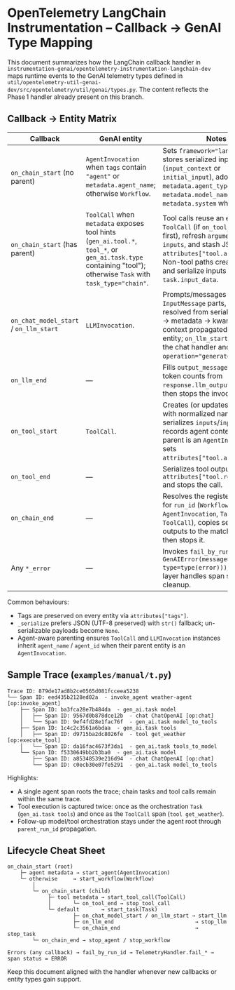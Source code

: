 # OpenTelemetry LangChain Instrumentation – Callback → GenAI Type Mapping

This document summarizes how the LangChain callback handler in `instrumentation-genai/opentelemetry-instrumentation-langchain-dev` maps runtime events to the GenAI telemetry types defined in `util/opentelemetry-util-genai-dev/src/opentelemetry/util/genai/types.py`. The content reflects the Phase 1 handler already present on this branch.

## Callback → Entity Matrix

| Callback | GenAI entity | Notes |
|----------|--------------|-------|
| `on_chain_start` (no parent) | `AgentInvocation` when `tags` contain `"agent"` or `metadata.agent_name`; otherwise `Workflow`. | Sets `framework="langchain"`, stores serialized inputs (`input_context` or `initial_input`), adopts `metadata.agent_type`, `metadata.model_name`, `metadata.system` when present. |
| `on_chain_start` (has parent) | `ToolCall` when `metadata` exposes tool hints (`gen_ai.tool.*`, `tool_*`, or `gen_ai.task.type` containing "tool"); otherwise `Task` with `task_type="chain"`. | Tool calls reuse an existing `ToolCall` (if `on_tool_start` fired first), refresh `arguments` from `inputs`, and stash JSON in `attributes["tool.arguments"]`. Non-tool paths create a `Task` and serialize inputs into `task.input_data`. |
| `on_chat_model_start` / `on_llm_start` | `LLMInvocation`. | Prompts/messages become `InputMessage` parts, model name resolved from serialized payload → metadata → kwargs; agent context propagated from parent entity; `on_llm_start` simply calls the chat handler and overwrites `operation="generate_text"`. |
| `on_llm_end` | — | Fills `output_messages`, extracts token counts from `response.llm_output.usage`, then stops the invocation. |
| `on_tool_start` | `ToolCall`. | Creates (or updates) a `ToolCall` with normalized name/id, serializes `inputs`/`input_str`, records agent context when parent is an `AgentInvocation`, sets `attributes["tool.arguments"]`. |
| `on_tool_end` | — | Serializes tool output into `attributes["tool.response"]` and stops the call. |
| `on_chain_end` | — | Resolves the registered entity for `run_id` (`Workflow`, `AgentInvocation`, `Task`, or `ToolCall`), copies serialized outputs to the matching field, then stops it. |
| Any `*_error` | — | Invokes `fail_by_run_id(run_id, GenAIError(message=str(error), type=type(error)))`; the util layer handles span status and cleanup. |

Common behaviours:

- Tags are preserved on every entity via `attributes["tags"]`.
- `_serialize` prefers JSON (UTF-8 preserved) with `str()` fallback; un-serializable payloads become `None`.
- Agent-aware parenting ensures `ToolCall` and `LLMInvocation` instances inherit `agent_name` / `agent_id` when their parent entity is an `AgentInvocation`.


## Sample Trace (`examples/manual/t.py`)

```text
Trace ID: 879de17ad8b2ce0565d081fcceea5238
└── Span ID: eed435b2128ed02a  - invoke_agent weather-agent [op:invoke_agent]
    ├── Span ID: ba3fca28e7b484da  - gen_ai.task model
    │   ├── Span ID: 9567d0b878dce12b  - chat ChatOpenAI [op:chat]
    │   └── Span ID: 9ef4fd28e1fac76f  - gen_ai.task model_to_tools
    ├── Span ID: 1c4c2c3561a6bdaa  - gen_ai.task tools
    │   ├── Span ID: d9715ba2dc8026fe  - tool get_weather [op:execute_tool]
    │   └── Span ID: da16fac4673f3da1  - gen_ai.task tools_to_model
    └── Span ID: f5330649bb2b3ba0  - gen_ai.task model
        ├── Span ID: a85348539e216d94  - chat ChatOpenAI [op:chat]
        └── Span ID: c0ecb30e07fe5291  - gen_ai.task model_to_tools
```

Highlights:

- A single agent span roots the trace; chain tasks and tool calls remain within the same trace.
- Tool execution is captured twice: once as the orchestration `Task` (`gen_ai.task tools`) and once as the `ToolCall` span (`tool get_weather`).
- Follow-up model/tool orchestration stays under the agent root through `parent_run_id` propagation.


## Lifecycle Cheat Sheet

```text
on_chain_start (root)
    ├─ agent metadata → start_agent(AgentInvocation)
    └─ otherwise     → start_workflow(Workflow)
        │
        └─ on_chain_start (child)
             ├─ tool metadata → start_tool_call(ToolCall)
             │       └─ on_tool_end → stop_tool_call
             └─ default       → start_task(Task)
                     ├─ on_chat_model_start / on_llm_start → start_llm
                     ├─ on_llm_end                          → stop_llm
                     └─ on_chain_end                        → stop_task
        └─ on_chain_end → stop_agent / stop_workflow

Errors (any callback) → fail_by_run_id → TelemetryHandler.fail_* → span status = ERROR
```

Keep this document aligned with the handler whenever new callbacks or entity types gain support.

